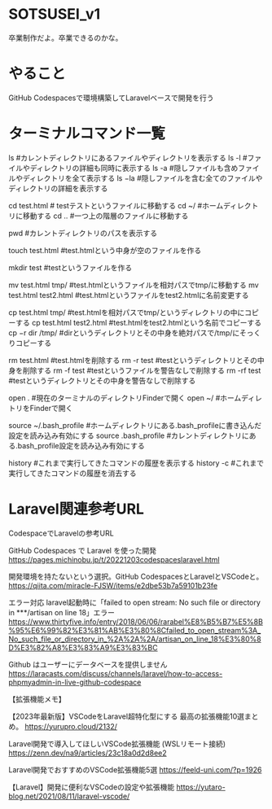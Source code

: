 # SOTSUSEI_v1
卒業制作だよ。卒業できるのかな。

# やること
GitHub Codespacesで環境構築してLaravelベースで開発を行う

# ターミナルコマンド一覧

ls  #カレントディレクトリにあるファイルやディレクトリを表示する
ls -l  #ファイルやディレクトリの詳細も同時に表示する
ls -a  #隠しファイルも含めファイルやディレクトリを全て表示する
ls −la  #隠しファイルを含む全てのファイルやディレクトリの詳細を表示する

cd test.html  # testテストというファイルに移動する
cd ~/  #ホームディレクトリに移動する
cd ..  #一つ上の階層のファイルに移動する

pwd  #カレントディレクトリのパスを表示する

touch test.html  #test.htmlという中身が空のファイルを作る

mkdir test #testというファイルを作る

mv test.html tmp/  #test.htmlというファイルを相対パスでtmp/に移動する
mv test.html test2.html  #test.htmlというファイルをtest2.htmlに名前変更する

cp test.html tmp/  #test.htmlを相対パスでtmp/というディレクトリの中にコピーする
cp test.html test2.html  #test.htmlをtest2.htmlという名前でコピーする
cp −r dir /tmp/  #dirというディレクトリとその中身を絶対パスで/tmp/にそっくりコピーする

rm test.html  #test.htmlを削除する
rm -r test  #testというディレクトリとその中身を削除する
rm -f test  #testというファイルを警告なしで削除する
rm -rf test  #testというディレクトリとその中身を警告なしで削除する

open .  #現在のターミナルのディレクトリFinderで開く
open ~/  #ホームディレトリをFinderで開く

source ~/.bash_profile  #ホームディレクトリにある.bash_profileに書き込んだ設定を読み込み有効にする
source .bash_profile  #カレントディレクトリにある.bash_profile設定を読み込み有効にする

history  #これまで実行してきたコマンドの履歴を表示する
history -c  #これまで実行してきたコマンドの履歴を消去する

# Laravel関連参考URL

CodespaceでLaravelの参考URL

GitHub Codespaces で Laravel を使った開発
https://pages.michinobu.jp/t/20221203codespaceslaravel.html

開発環境を持たないという選択。GitHub CodespacesとLaravelとVSCodeと。
https://qiita.com/miracle-FJSW/items/e2dbe53b7a59101b23fe

エラー対応
laravel起動時に「failed to open stream: No such file or directory in ***/artisan on line 18」エラー
https://www.thirtyfive.info/entry/2018/06/06/rarabel%E8%B5%B7%E5%8B%95%E6%99%82%E3%81%AB%E3%80%8Cfailed_to_open_stream%3A_No_such_file_or_directory_in_%2A%2A%2A/artisan_on_line_18%E3%80%8D%E3%82%A8%E3%83%A9%E3%83%BC

Github はユーザーにデータベースを提供しません
https://laracasts.com/discuss/channels/laravel/how-to-access-phpmyadmin-in-live-github-codespace

【拡張機能メモ】

【2023年最新版】VSCodeをLaravel超特化型にする 最高の拡張機能10選まとめ。
https://yurupro.cloud/2132/

Laravel開発で導入してほしいVSCode拡張機能 (WSLリモート接続)
https://zenn.dev/na9/articles/23c18a0d2d8ee2

Laravel開発でおすすめのVSCode拡張機能5選
https://feeld-uni.com/?p=1926

【Laravel】開発に便利なVSCodeの設定や拡張機能
https://yutaro-blog.net/2021/08/11/laravel-vscode/
